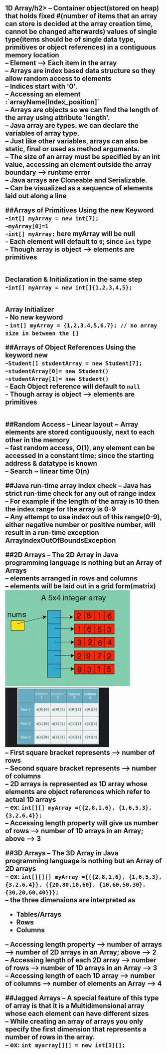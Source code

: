 <h2>1D Array/h2>
– Container object(stored on heap) that holds fixed #(number of items that an array can store is decided at the 
array creation time, cannot be changed afterwards) values of single type(items should be of single data type, 
primitives or object references) in a contiguous memory location<br>
– Element --> Each item in the array<br>
– Arrays are index based data structure so they allow random access to elements<br>
– Indices start with '0'.<br>
– Accessing an element :`arrayName[Index_position]`<br>
– Arrays are objects so we can find the length of the array using attribute 'length'.<br>
– Java array are types. we can declare the variables of array type.<br>
– Just like other variables, arrays can also be static, final or used as method arguments.<br>
– The size of an array must be specified by an int value, accessing an element outside the array boundary --> runtime error<br>
– Java arrays are Cloneable and Serializable.<br>
– Can be visualized as a sequence of elements laid out along a line

##Arrays of Primitives
Using the new Keyword
<br>-`int[] myArray = new int[7];`
<br>-`myArray[0]=1`
<br>-`int[] myArray;` here myArray will be null
<br>- Each element will default to `0`; since `int` type
<br>- Though array is object --> elements are primitives
<br><br>

Declaration & Initialization in the same step
<br>-`int[] myArray = new int[]{1,2,3,4,5};`
<br><br>

Array Initializer
<br>- No new keyword
<br>- `int[] myArray = {1,2,3,4,5,6,7}; // no array size in between the []`

##Arrays of Object References
Using the keyword new
<br>-`Student[] studentArray = new Student[7];`
<br>-`studentArray[0]= new Student()`
<br>-`studentArray[1]= new Student()`
<br>- Each Object reference will default to `null`
<br>- Though array is object --> elements are primitives
<br><br>

##Random Access
– Linear layout ~ Array elements are stored contiguously, next to each other in the memory<br>
– fast random access, O(1), any element can be accessed in a constant time; since the starting address & datatype is known<br>
– Search ~ linear time O(n)

##Java run-time array index check
– Java has strict run-time check for any out of range index<br>
– For example if the length of the array is 10 then the index range for the array is 0-9<br>
– Any attempt to use index out of this range(0-9), either negative number or positive number, will result in a run-time exception ArrayIndexOutOfBoundsException<br>

##2D Arrays
– The 2D Array in Java programming language is nothing but an Array of Arrays<br>
– elements arranged in rows and columns<br>
– elements will be laid out in a grid form(matrix)<br>
![img_1.png](.README_images/img_1.png) ![](.README_images/dfb4487b.png)<br>
– First square bracket represents --> number of rows<br>
– Second square bracket represents --> number of columns<br>
– 2D arrays is represented as 1D array whose elements are object references which refer to actual 1D arrays<br>
– ex: `int[][] myArray ={{2,8,1,6}, {1,6,5,3}, {3,2,6,4}};`<br>
– Accessing length property will give us number of rows --> number of 1D arrays in an Array; above --> 3


##3D Arrays
– The 3D Array in Java programming language is nothing but an Array of 2D arrays<br>
– ex: `int[][][] myArray ={{{2,8,1,6}, {1,6,5,3}, {3,2,6,4}}, {{20,80,10,60}, {10,60,50,30}, {30,20,60,40}}};`<br>
– the three dimensions are interpreted as<br>
- Tables/Arrays
- Rows
- Columns

– Accessing length property --> number of arrays --> number of 2D arrays in an Array; above --> 2 <br>
– Accessing length of each 2D array --> number of rows --> number of 1D arrays in an Array --> 3 <br>
– Accessing length of each 1D array --> number of columns --> number of elements an Array --> 4 <br>

##Jagged Arrays
– A special feature of this type of array is that it is a Multidimensional array whose each element can have different sizes<br>
– While creating an array of arrays you only specify the first dimension that represents a number of rows in the array.<br>
– ex: `int myarray[][] = new int[3][];`
